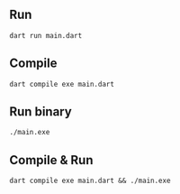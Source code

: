 ## Run
`dart run main.dart`

## Compile 
`dart compile exe main.dart` 

## Run binary
`./main.exe`

## Compile & Run
`dart compile exe main.dart && ./main.exe`